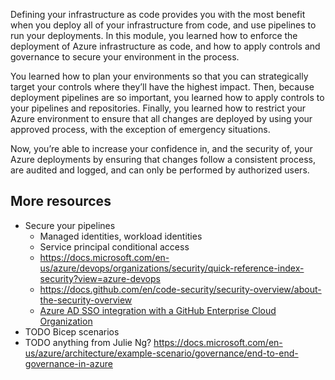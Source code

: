 Defining your infrastructure as code provides you with the most benefit when you deploy all of your infrastructure from code, and use pipelines to run your deployments. In this module, you learned how to enforce the deployment of Azure infrastructure as code, and how to apply controls and governance to secure your environment in the process.

You learned how to plan your environments so that you can strategically target your controls where they’ll have the highest impact. Then, because deployment pipelines are so important, you learned how to apply controls to your pipelines and repositories. Finally, you learned how to restrict your Azure environment to ensure that all changes are deployed by using your approved process, with the exception of emergency situations.

Now, you’re able to increase your confidence in, and the security of, your Azure deployments by ensuring that changes follow a consistent process, are audited and logged, and can only be performed by authorized users.

## More resources

- Secure your pipelines
  - Managed identities, workload identities
  - Service principal conditional access
  - https://docs.microsoft.com/en-us/azure/devops/organizations/security/quick-reference-index-security?view=azure-devops
  - https://docs.github.com/en/code-security/security-overview/about-the-security-overview
  - [Azure AD SSO integration with a GitHub Enterprise Cloud Organization](/azure/active-directory/saas-apps/github-tutorial)
- TODO Bicep scenarios
- TODO anything from Julie Ng? https://docs.microsoft.com/en-us/azure/architecture/example-scenario/governance/end-to-end-governance-in-azure